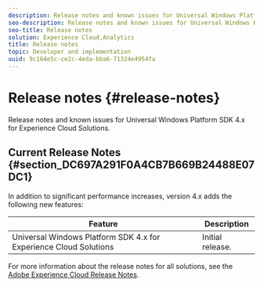 ```yaml
---
description: Release notes and known issues for Universal Windows Platform SDK 4.x for Experience Cloud Solutions.
seo-description: Release notes and known issues for Universal Windows Platform SDK 4.x for Experience Cloud Solutions.
seo-title: Release notes
solution: Experience Cloud,Analytics
title: Release notes
topic: Developer and implementation
uuid: 9c164e5c-ce2c-4eda-bba6-71324e4954fa
---
```


# Release notes {#release-notes}

Release notes and known issues for Universal Windows Platform SDK 4.x for Experience Cloud Solutions.

## Current Release Notes {#section_DC697A291F0A4CB7B669B24488E07DC1}

In addition to significant performance increases, version 4.x adds the following new features: 

| Feature | Description |
|--- |--- |
|Universal Windows Platform SDK 4.x for Experience Cloud Solutions|Initial release.|


For more information about the release notes for all solutions, see the [Adobe Experience Cloud Release Notes](https://docs.adobe.com/content/help/en/release-notes/experience-cloud/current.html). 
